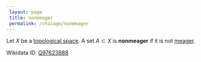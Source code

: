 ```yaml
---
 layout: page
 title: nonmeager
 permalink: /chicago/nonmeager
---
```


Let $X$ be a [topological space](https://mathgloss.github.io/MathGloss/chicago/topological_space). A set $A\subset X$ is **nonmeager** if it is not [meager](https://mathgloss.github.io/MathGloss/chicago/meager).

Wikidata ID: [Q97623888](https://www.wikidata.org/wiki/Q97623888)